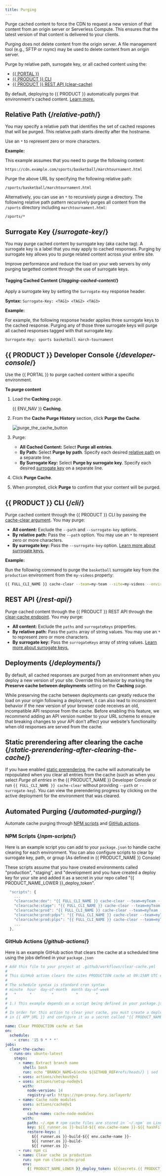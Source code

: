 ```yaml
---
title: Purging
---
```


Purge cached content to force the CDN to request a new version of that content from an origin server or Serverless Compute. This ensures that the latest version of that content is delivered to your clients.

<Callout type="info">

  Purging does not delete content from the origin server. A file management tool (e.g., SFTP or rsync) may be used to delete content from an origin server.

</Callout>

Purge by relative path, surrogate key, or all cached content using the:

-   [{{ PORTAL }}](#developer-console)
-   [{{ PRODUCT }} CLI](#cli)
-   [{{ PRODUCT }} REST API (clear-cache)](#rest-api)

<Callout type="info">

  By default, deploying to {{ PRODUCT }} automatically purges that environment's cached content. [Learn more.](#deployments)

</Callout>

## Relative Path {/*relative-path*/}

You may specify a relative path that identifies the set of cached respones that will be purged. This relative path starts directly after the hostname.

<Callout type="tip">

  Use an `*` to represent zero or more characters.

</Callout>

**Example:**

This example assumes that you need to purge the following content:

`https://cdn.example.com/sports/basketball/marchtournament.html`

Purge the above URL by specifying the following relative path:

`/sports/basketball/marchtournament.html`

Alternatively, you can use an `*` to recursively purge a directory. The following relative path pattern recursively purges all content from the `/sports` directory including `marchtournament.html`:

`/sports/*` 

## Surrogate Key {/*surrogate-key*/}

You  may purge cached content by surrogate key (aka cache tag). A surrogate key is a label that you may apply to cached responses. Purging by surrogate key allows you to purge related content across your entire site. 

<Callout type="tip">

  Improve performance and reduce the load on your web servers by only purging targetted content through the use of surrogate keys. 

</Callout>

#### Tagging Cached Content {/*tagging-cached-content*/}

Apply a surrogate key by setting the `Surrogate-Key` response header. 

**Syntax:** `Surrogate-Key: <TAG1> <TAG2> <TAG3>`

**Example:** 

For example, the following response header applies three surrogate keys to the cached response. Purging any of those three surrogate keys will purge all cached responses tagged with that surrogate key.

`Surrogate-Key: sports basketball march-tournament`

## {{ PRODUCT }} Developer Console {/*developer-console*/}

Use the {{ PORTAL }} to purge cached content within a specific environment. 

**To purge content**

1.  Load the **Caching** page.

    {{ ENV_NAV }} **Caching**.

2.  From the **Cache Purge History** section, click **Purge the Cache**.

    ![purge_the_cache_button](/images/v7/performance/caching-purge-the-cache.png)

3.  Purge:

    -   **All Cached Content:** Select **Purge all entries**.
    -   **By Path:** Select **Purge by path**. Specify each desired [relative path](#relative-path) on a separate line.
    -   **By Surrogate Key:** Select **Purge by surrogate key**. Specify each desired [surrogate key](#surrogate-key) on a separate line.

4.  Click **Purge Cache**.

5.  When prompted, click **Purge** to confirm that your content will be purged.

## {{ PRODUCT }} CLI {/*cli*/}

Purge cached content through the {{ PRODUCT }} CLI by passing the [cache-clear argument](/applications/cli#cache-clear). You may purge:

-   **All content:** Exclude the `--path` and `--surrogate-key` options.
-   **By relative path:** Pass the `--path` option. You may use an `*` to represent zero or more characters.
-   **By surrogate key:** Pass the `--surrogate-key` option. [Learn more about surrogate keys.](#surrogate-key)

**Example:**

Run the following command to purge the `basketball` surrogate key from the `production` environment from the `my-videos` property:

```bash
{{ FULL_CLI_NAME }} cache-clear --team=my-team --site=my-videos --environment=production --surrogate-key=basketball
```

## REST API {/*rest-api*/}

Purge cached content through the {{ PRODUCT }} REST API through the [clear-cache endpoint](/applications/develop/rest_api#clear-cache). You may purge:

-   **All content:** Exclude the `paths` and `surrogateKeys` properties.
-   **By relative path:** Pass the `paths` array of string values. You may use an `*` to represent zero or more characters.
-   **By surrogate key:** Pass the `surrogateKeys` array of string values. [Learn more about surrogate keys.](#surrogate-key)

## Deployments {/*deployments*/}

By default, all cached responses are purged from an environment when you deploy a new version of your site. Override this behavior by marking the **Preserve cache between deployments** setting on the **Caching** page.

<Callout type="warning">

  While preserving the cache between deployments can greatly reduce the load on your origin following a deployment, it can also lead to inconsistent behavior if the new version of your browser code receives an old, incompatible API response from the cache. Before enabling this feature, we recommend adding an API version number to your URL scheme to ensure that breaking changes to your API don't affect your website's functionality when old responses are served from the cache.

</Callout>

## Static prerendering after clearing the cache {/*static-prerendering-after-clearing-the-cache*/}

If you have enabled [static prerendering](/applications/performance/static_prerendering), the cache will automatically be repopulated when you clear all entries from the cache (such as when you select _Purge all entries_ in the {{ PRODUCT_NAME }} Developer Console or run `{{ FULL_CLI_NAME }} cache-clear` without providing `--path` or `--surrogate-key`). You can view the prerendering progress by clicking on the active deployment for the environment that was cleared.

## Automated Purging {/*automated-purging*/}

Automate cache purging through [NPM scripts](#npm-scripts) and [GitHub actions](#github-actions).

### NPM Scripts {/*npm-scripts*/}

Here is an example script you can add to your `package.json` to handle cache clearing for each environment. You can also configure scripts to clear by surrogate key, path, or group (As defined in {{ PRODUCT_NAME }} Console)

These scripts assume that you have created environments called "production", "staging", and "development and you have created a deploy key for your site and added it as a secret in your repo called "{{ PRODUCT_NAME_LOWER }}\_deploy_token".

```js
  "scripts": {
    ...
    "clearcache:dev": "{{ FULL_CLI_NAME }} cache-clear --team=myTeam --site=my{{ PRODUCT_NAME }}App --environment=development --token=${{ PRODUCT_NAME_LOWER }}_deploy_token",
    "clearcache:stage": "{{ FULL_CLI_NAME }} cache-clear --team=myTeam --site=my{{ PRODUCT_NAME }}App --environment=staging --token=${{ PRODUCT_NAME_LOWER }}_deploy_token",
    "clearcache:prod": "{{ FULL_CLI_NAME }} cache-clear --team=myTeam --site=my{{ PRODUCT_NAME }}App --environment=production --token=${{ PRODUCT_NAME_LOWER }}_deploy_token",
    "clearcache:prod:pdps": "{{ FULL_CLI_NAME }} cache-clear --team=myTeam --site=my{{ PRODUCT_NAME }}App --environment=production --surrogate-key=pdp --token=${{ PRODUCT_NAME_LOWER }}_deploy_token",
    "clearcache:prod:plps": "{{ FULL_CLI_NAME }} cache-clear --team=myTeam --site=my{{ PRODUCT_NAME }}App --environment=production --surrogate-key=plp --token=${{ PRODUCT_NAME_LOWER }}_deploy_token",
    ...
  },
```

### GitHub Actions {/*github-actions*/}

Here is an example GitHub action that clears the cache at a scheduled time using the jobs defined in your `package.json`

```yml
# Add this file to your project at .github/workflows/clear-cache.yml
#
# This GitHub action clears the sites PRODUCTION cache at 09:15AM UTC every day.
#
# The schedule syntax is standard cron syntax
# minute  hour  day-of-month  month day-of-week
#   *      *         *          *        *
#
# 1.) This example depends on a script being defined in your package.json called clearcache:prod
#
# In order for this action to clear your cache, you must create a deploy token from the site settings page
# in {{ APP_URL }} and configure it as a secret called "{{ PRODUCT_NAME_LOWER }}_deploy_token" in your repo on GitHub.

name: Clear PRODUCTION cache at 5am
on:
  schedule:
    - cron: '15 9 * * *'
jobs:
  clear-the-cache:
    runs-on: ubuntu-latest
    steps:
      - name: Extract branch name
        shell: bash
        run: echo "BRANCH_NAME=$(echo ${GITHUB_REF#refs/heads/} | sed 's/\//_/g')" >> $GITHUB_ENV
      - uses: actions/checkout@v1
      - uses: actions/setup-node@v1
        with:
          node-version: 14
          registry-url: https://npm-proxy.fury.io/layer0/
      - name: Cache node modules
        uses: actions/cache@v1
        env:
          cache-name: cache-node-modules
        with:
          path: ~/.npm # npm cache files are stored in `~/.npm` on Linux/macOS
          key: ${{ runner.os }}-build-${{ env.cache-name }}-${{ hashFiles('**/package-lock.json') }}
          restore-keys: |
            ${{ runner.os }}-build-${{ env.cache-name }}-
            ${{ runner.os }}-build-
            ${{ runner.os }}-
      - run: npm ci
      - name: Clear cache in production
        run: npm run clearcache:prod
        env:
          {{ PRODUCT_NAME_LOWER }}_deploy_token: ${{secrets.{{ PRODUCT_NAME_LOWER }}_deploy_token}}
```
